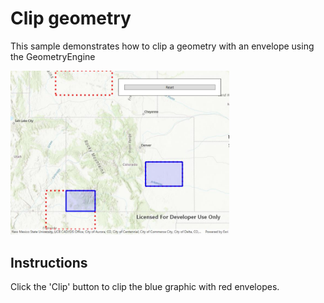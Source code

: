 # Clip geometry

This sample demonstrates how to clip a geometry with an envelope using the GeometryEngine

<img src="ClipGeometry.jpg" width="350"/>

## Instructions

Click the 'Clip' button to clip the blue graphic with red envelopes.

